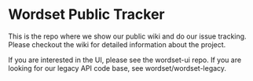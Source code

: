 
# Wordset Public Tracker

This is the repo where we show our public wiki and do our issue tracking. Please checkout the wiki for detailed information about the project.

If you are interested in the UI, please see the wordset-ui repo.
If you are looking for our legacy API code base, see wordset/wordset-legacy.
